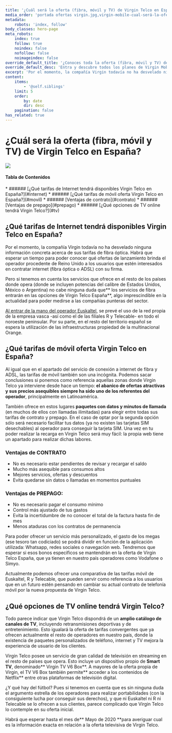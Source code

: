```yaml
---
title: '¿Cuál será la oferta (fibra, móvil y TV) de Virgin Telco en España?'
media_order: 'portada ofertas virgin.jpg,virgin-mobile-cual-será-la-oferta.jpg,featured-loop.jpg'
metadata:
    robots: 'index, follow'
body_classes: hero-page
meta_robots:
    index: true
    follow: true
    noindex: false
    nofollow: false
    noimageindex: false
override_default_title: '¿Conoces toda la oferta (fibra, móvil y TV) de Virgin Telco en España?'
override_default_desc: 'Entra y descubre todos los planes de Virgin Mobile en España acerca de sus nuevas tarifas y ofertas de fibra, móvil y TV. ¡No esperes más!'
excerpt: 'Por el momento, la compañía Virgin todavía no ha desvelado ninguna información concreta acerca de sus tarifas de fibra óptica. Habrá que esperar un tiempo para poder...'
content:
    items:
        - '@self.siblings'
    limit: 5
    order:
        by: date
        dir: desc
    pagination: false
has_related: true
---
```


# ¿Cuál será la oferta (fibra, móvil y TV) de Virgin Telco en España?

<div class="mb-5"></div>

![](virgin-mobile-cual-será-la-oferta.jpg)

<div class="mb-5"></div>

#### Tabla de Contenidos
<div class="links-list"></div>
* ######  <span class="magnet-link">[¿Qué tarifas de Internet tendrá disponibles Virgin Telco en España?](#internet)</span>
* ######  <span class="magnet-link">[¿Qué tarifas de móvil oferta Virgin Telco en España?](#movil)</span>
* ######  <span class="magnet-link">[Ventajas de contrato](#contrato)</span>
* ######  <span class="magnet-link">[Ventajas de prepago](#prepago)</span>
* ######  <span class="magnet-link">[¿Qué opciones de TV online tendrá Virgin Telco?](#tv)</span>

<div class="mb-5"></div>

## <span id="internet">¿Qué tarifas de Internet tendrá disponibles Virgin Telco en España?<span>

Por el momento, la compañía Virgin todavía no ha desvelado ninguna información concreta acerca de sus tarifas de fibra óptica. Habrá que esperar un tiempo para poder conocer qué ofertas de lanzamiento brinda el operador procedente de Reino Unido a los usuarios que estén interesados en contratar internet (fibra óptica o ADSL) con su firma.

Pero si tenemos en cuenta los servicios que ofrece en el resto de los países donde opera (donde se incluyen potencias del calibre de Estados Unidos, México o Argentina) no cabe ninguna duda que** los servicios de fibra entrarán en las opciones de Virgin Telco España**, algo imprescindible en la actualidad para poder medirse a las compañías punteras del sector.

[Al entrar de la mano del operador Euskaltel](https://www.ofertasvirgin.es/home/virgin-mobile-euskaltel-cronica-acuerdo-anunciado), se prevé el uso de la red propia de la empresa vasca -así como el de las filiales R y Telecable- en todo el noroeste peninsular. Por su parte, en el resto del territorio español se espera la utilización de las infraestructuras propiedad de la multinacional Orange.

<div class="mb-5"></div>

## <span id="movil">¿Qué tarifas de móvil oferta Virgin Telco en España?<span>

Al igual que en el apartado del servicio de conexión a internet de fibra y ADSL, las tarifas de móvil también son una incógnita. Podemos sacar conclusiones si ponemos como referencia aquellas zonas donde Virgin Telco ya interviene desde hace un tiempo: **el abanico de ofertas atractivas y sus precios asequibles siempre ha sido uno de los referentes del operador**, principalmente en Latinoamérica.

También ofrece en estos lugares **paquetes con datos y minutos de llamada** (en muchos de ellos con llamadas ilimitadas) para elegir entre todas sus tarifas de contrato y prepago. En el caso de optar por la segunda opción sólo será necesario facilitar tus datos (ya no existen las tarjetas SIM desechables) al operador para conseguir la tarjeta SIM. Una vez en tu poder realizar la recarga en Virgin Telco será muy fácil: la propia web tiene un apartado para realizar dichas labores.

<div class="mb-5"></div>

### <span id="contrato">Ventajas de CONTRATO<span>
- No es necesario estar pendientes de revisar y recargar el saldo
- Mucho más asequible para consumos altos
- Mejores servicios, ofertas y descuentos
- Evita quedarse sin datos o llamadas en momentos puntuales

<div class="mb-5"></div>

### <span id="prepago">Ventajas de PREPAGO<span>:
- No es necesario pagar el consumo mínimo
- Control más ajustado de tus gastos
- Evita la incertidumbre de no conocer el total de la factura hasta fin de mes
- Menos ataduras con los contratos de permanencia

<div class="mb-5"></div>

Para poder ofrecer un servicio más personalizado, el gasto de los megas (ese tesoro tan codiciado) se podrá dividir en función de la aplicación utilizada: Whatsapp, redes sociales o navegación web. Tendremos que esperar si esos bonos específicos se mantendrán en la oferta de Virgin Telco España, que ya tienen en nuestro país operadores como Vodafone o Simyo.

Actualmente podemos ofrecer una comparativa de las tarifas móvil de Euskaltel, R y Telecable, que pueden servir como referencia a los usuarios que en un futuro estén pensando en cambiar su actual contrato de telefonía móvil por la nueva propuesta de Virgin Telco.

<div class="mb-5"></div>

## <span id="tv">¿Qué opciones de TV online tendrá Virgin Telco?<span>

Todo parece indicar que Virgin Telco dispondrá de un **amplio catálogo de canales de TV**, incluyendo retransmisiones deportivas y de entretenimiento. Esto igualará la oferta de tarifas convergentes que ya ofrecen actualmente el resto de operadores en nuestro país, donde la existencia de paquetes personalizados de teléfono, internet y TV mejora la experiencia de usuario de los clientes.

Virgin Telco posee un servicio de gran calidad de televisión en streaming en el resto de países que opera. Esto incluye un dispositivo propio de **Smart TV**, denominado** Virgin TV V6 Box**. A mayores de la oferta propia de Virgin, el TV V6 Box también permite** acceder a los contenidos de Netflix** entre otras plataformas de televisión digital.

¿Y qué hay del fútbol? Pues si tenemos en cuenta que es sin ninguna duda el argumento estrella de los operadores para realizar portabilidades (con la consiguiente lucha por conseguir sus derechos), y que ni Euskaltel ni R ni Telecable se lo ofrecen a sus clientes, parece complicado que Virgin Telco lo contemple en su oferta inicial.

Habrá que esperar hasta el mes de** Mayo de 2020 **para averiguar cual es la información exacta en relación a la oferta televisiva de Virgin Telco.

<div class="mb-5"></div>